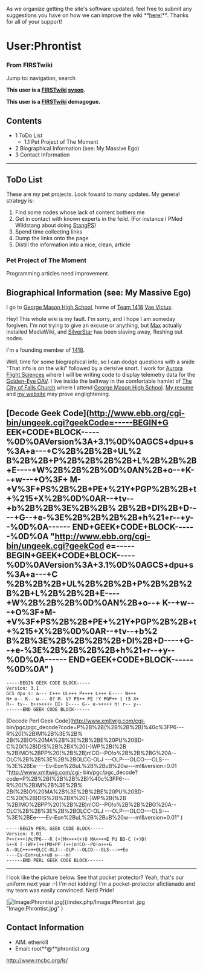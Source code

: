 As we organize getting the site's software updated, feel free to submit any
suggestions you have on how we can improve the wiki
_**_[here!](/index.php/User:Hallry/Suggestions "User:Hallry/Suggestions"
)_**_. Thanks for all of your support!

# User:Phrontist

### From FIRSTwiki

Jump to: navigation, search

**This user is a [FIRSTwiki](/index.php/FIRSTwiki "FIRSTwiki" ) [sysop](/index.php/FIRSTwiki:Administrators "FIRSTwiki:Administrators" ).**

**This user is a [FIRSTwiki](/index.php/FIRSTwiki "FIRSTwiki" ) demagogue.**

## Contents

  * 1 ToDo List
    * 1.1 Pet Project of The Moment
  * 2 Biographical Information (see: My Massive Ego)
  * 3 Contact Information  
---  
  

##  ToDo List

These are my pet projects. Look foward to many updates. My general strategy
is:

  1. Find some nodes whose lack of content bothers me 
  2. Get in contact with known experts in the feild. (For instance I PMed Wildstang about doing [StangPS](/index.php/StangPS "StangPS" )) 
  3. Spend time collecting links 
  4. Dump the links onto the page 
  5. Distill the information into a nice, clean, article 


###  Pet Project of The Moment

Programming articles need improvement.


##  Biographical Information (see: My Massive Ego)

I go to [George Mason High School](http://team1418.org "http://team1418.org"
), home of [Team 1418](http://team1418.org "http://team1418.org" ) [Vae
Victus](http://team1418.org "http://team1418.org" ).

Hey! This whole wiki is my fault. I'm sorry, and I hope I am someday forgiven.
I'm not trying to give an excuse or anything, but [Max](/index.php/User:Max
"User:Max" ) actually installed MediaWiki, and
[SilverStar](/index.php/User:SilverStar "User:SilverStar" ) has been slaving
away, fleshing out nodes.

I'm a founding member of [1418](/index.php/1418 "1418" ).

Well, time for some biographical info, so I can dodge questions with a snide
"That info is on the wiki" followed by a derisive snort. I work for [Aurora
Flight Sciences](http://www.aurora.aero "http://www.aurora.aero" ) where I
will be writing code to display telemetry data for the [Golden-Eye
OAV](http://www.aurora.aero/tactical/GoldenEye-50.html
"http://www.aurora.aero/tactical/GoldenEye-50.html" ). I live inside the
beltway in the comfortable hamlet of [The City of Falls
Church](http://en.wikipedia.org/wiki/Falls_Church
"http://en.wikipedia.org/wiki/Falls_Church" ) where I attend [George Mason
High School](http://www.fccps.k12.va.us/gm/ "http://www.fccps.k12.va.us/gm/"
). [My resume](http://phrontist.org/resume.html
"http://phrontist.org/resume.html" ) and [my website](http://phrontist.org
"http://phrontist.org" ) may prove englightening.

[Decode Geek Code](http://www.ebb.org/cgi-bin/ungeek.cgi?geekCode=-----BEGIN+G
EEK+CODE+BLOCK-----%0D%0AVersion%3A+3.1%0D%0AGCS+dpu+s%3A+a---+C%2B%2B%2B+UL%2
B%2B%2B+P%2B%2B%2B%2B+L%2B%2B%2B+E----+W%2B%2B%2B%0D%0AN%2B+o--+K--+w---+O%3F+
M-+V%3F+PS%2B%2B+PE+%21Y+PGP%2B%2B+t+%215+X%2B%0D%0AR--+tv--+b%2B%2B%3E%2B%2B%
2B%2B+DI%2B+D----+G--+e-%3E%2B%2B%2B%2B+h%21+r--+y--%0D%0A------
END+GEEK+CODE+BLOCK------%0D%0A "http://www.ebb.org/cgi-bin/ungeek.cgi?geekCod
e=-----BEGIN+GEEK+CODE+BLOCK-----%0D%0AVersion%3A+3.1%0D%0AGCS+dpu+s%3A+a---+C
%2B%2B%2B+UL%2B%2B%2B+P%2B%2B%2B%2B+L%2B%2B%2B+E----+W%2B%2B%2B%0D%0AN%2B+o--+
K--+w---+O%3F+M-+V%3F+PS%2B%2B+PE+%21Y+PGP%2B%2B+t+%215+X%2B%0D%0AR--+tv--+b%2
B%2B%3E%2B%2B%2B%2B+DI%2B+D----+G--+e-%3E%2B%2B%2B%2B+h%21+r--+y--%0D%0A------
END+GEEK+CODE+BLOCK------%0D%0A" )  
---  
      
    
    -----BEGIN GEEK CODE BLOCK-----
    Version: 3.1
    GCS dpu s: a--- C+++ UL+++ P++++ L+++ E---- W+++
    N+ o-- K-- w--- O? M- V? PS++ PE !Y PGP++ t !5 X+
    R-- tv-- b++>++++ DI+ D---- G-- e->++++ h! r-- y--
    ------END GEEK CODE BLOCK------
      
  
[Decode Perl Geek Code](http://www.xmltwig.com/cgi-
bin/pgc/pgc_decode?code=P%2B%2B\(%2B%2B%2B\)%40c%3FP6---R%20\(%2B\)M%2B%3E%2B%
2B\(%2B\)O%20MA%2B%3E%2B%2BE%20PU%20BD-C%20\(%2B\)D!S%2B%2BX%20\(-\)WP%2B\(%2B
%2B\)MO%2BPP%20\(%2B%2B\)n!CO--PO!o%2B%2B%2BG%20A--OLC%2B%2B%3E%2B%2BOLCC-OLJ
---OLP---OLCO---OLS---%3E%2BEe----Ev-Eon%2BuL%2B%2BuB%20w---m!&version=0.01
"http://www.xmltwig.com/cgi-
bin/pgc/pgc_decode?code=P%2B%2B\(%2B%2B%2B\)%40c%3FP6---R%20\(%2B\)M%2B%3E%2B%
2B\(%2B\)O%20MA%2B%3E%2B%2BE%20PU%20BD-C%20\(%2B\)D!S%2B%2BX%20\(-\)WP%2B\(%2B
%2B\)MO%2BPP%20\(%2B%2B\)n!CO--PO!o%2B%2B%2BG%20A--OLC%2B%2B%3E%2B%2BOLCC-OLJ
---OLP---OLCO---OLS---%3E%2BEe----Ev-Eon%2BuL%2B%2BuB%20w---m!&version=0.01" )  
      
    
    -----BEGIN PERL GEEK CODE BLOCK-----
    Version: 0.01
    P++(+++)@c?P6---R (+)M+>++(+)O MA+>++E PU BD-C (+)D!
    S++X (-)WP+(++)MO+PP (++)n!CO--PO!o+++G
    A--OLC++>++OLCC-OLJ---OLP---OLCO---OLS--->+Ee
    ----Ev-Eon+uL++uB w---m!
    ------END PERL GEEK CODE BLOCK------
      
  
* * *

I look like the picture below. See that pocket protector? Yeah, that's our
uniform next year :-) I'm not kidding! I'm a pocket-protector afictianado and
my team was easily convinced. Nerd Pride!

[![Image:Phrontist.jpg](/media/3/32/Phrontist.jpg)](/index.php/Image:Phrontist
.jpg "Image:Phrontist.jpg" )


##  Contact Information

  * AIM: etherkill 
  * Email: root**@**phrontist.org 

<http://www.rncbc.org/ls/>

